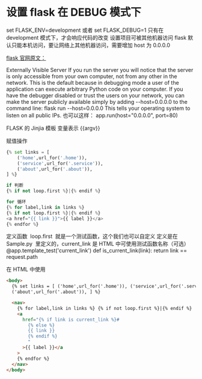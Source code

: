 # 设置 flask 在 DEBUG 模式下

set FLASK_ENV=development
或者
set FLASK_DEBUG=1
只有在 development 模式下，才会响应代码的改变
设置项目可被其他机器访问
flask 默认只能本机访问，要让网络上其他机器访问，需要增加 host 为 0.0.0.0

[flask 官网原文：](http://flask.pocoo.org/docs/0.12/quickstart/#a-minimal-application)

Externally Visible Server
If you run the server you will notice that the server is only accessible from your own computer, not from any other in the network. This is the default because in debugging mode a user of the application can execute arbitrary Python code on your computer.
If you have the debugger disabled or trust the users on your network, you can make the server publicly available simply by adding --host=0.0.0.0 to the command line:
flask run --host=0.0.0.0
This tells your operating system to listen on all public IPs.
也可以这样：
app.run(host="0.0.0.0", port=80)

FLASK 的 Jinjia 模板
变量表示
{{argv}}

赋值操作

```python
{% set links = [
    ('home',url_for('.home')),
    ('service',url_for('.service')),
    ('about',url_for('.about')),
] %}
```

```python
if 判断
{% if not loop.first %}|{% endif %}
```

```python
for 循环
{% for label,link in links %}
{% if not loop.first %}|{% endif %}
<a href="{{ link }}">{{ label }}</a>
{% endfor %}
```

定义函数
 loop.first  就是一个测试函数，这个我们也可以自定义
定义是在 Sample.py  里定义的，current_link 是 HTML 中可使用测试函数名称（可选）
@app.template_test('current_link')
def is_current_link(link):
return link == request.path

在 HTML 中使用

```html
<body>
  {% set links = [ ('home',url_for('.home')), ('service',url_for('.service')),
  ('about',url_for('.about')), ] %}

  <nav>
    {% for label,link in links %} {% if not loop.first %}|{% endif %}
    <a
      href="{% if link is current_link %}#
        {% else %}
        {{ link }}
        {% endif %}
        "
      >{{ label }}</a
    >
    {% endfor %}
  </nav>
</body>
```
